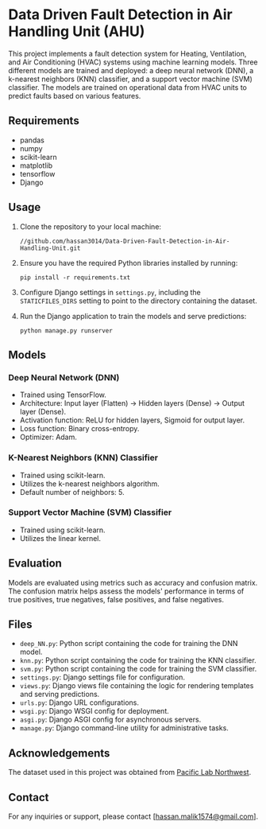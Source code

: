 # Data Driven Fault Detection in Air Handling Unit (AHU)
This project implements a fault detection system for Heating, Ventilation, and Air Conditioning (HVAC) systems using machine learning models. Three different models are trained and deployed: a deep neural network (DNN), a k-nearest neighbors (KNN) classifier, and a support vector machine (SVM) classifier. The models are trained on operational data from HVAC units to predict faults based on various features.

## Requirements
- pandas
- numpy
- scikit-learn
- matplotlib
- tensorflow
- Django

## Usage
1. Clone the repository to your local machine: 
    ```
    //github.com/hassan3014/Data-Driven-Fault-Detection-in-Air-Handling-Unit.git
    ```

2. Ensure you have the required Python libraries installed by running: 
    ```
    pip install -r requirements.txt
    ```

3. Configure Django settings in `settings.py`, including the `STATICFILES_DIRS` setting to point to the directory containing the dataset.

4. Run the Django application to train the models and serve predictions: 
    ```
    python manage.py runserver
    ```

## Models

### Deep Neural Network (DNN)
- Trained using TensorFlow.
- Architecture: Input layer (Flatten) -> Hidden layers (Dense) -> Output layer (Dense).
- Activation function: ReLU for hidden layers, Sigmoid for output layer.
- Loss function: Binary cross-entropy.
- Optimizer: Adam.

### K-Nearest Neighbors (KNN) Classifier
- Trained using scikit-learn.
- Utilizes the k-nearest neighbors algorithm.
- Default number of neighbors: 5.

### Support Vector Machine (SVM) Classifier
- Trained using scikit-learn.
- Utilizes the linear kernel.

## Evaluation
Models are evaluated using metrics such as accuracy and confusion matrix. The confusion matrix helps assess the models' performance in terms of true positives, true negatives, false positives, and false negatives.

## Files
- `deep_NN.py`: Python script containing the code for training the DNN model.
- `knn.py`: Python script containing the code for training the KNN classifier.
- `svm.py`: Python script containing the code for training the SVM classifier.
- `settings.py`: Django settings file for configuration.
- `views.py`: Django views file containing the logic for rendering templates and serving predictions.
- `urls.py`: Django URL configurations.
- `wsgi.py`: Django WSGI config for deployment.
- `asgi.py`: Django ASGI config for asynchronous servers.
- `manage.py`: Django command-line utility for administrative tasks.

## Acknowledgements
The dataset used in this project was obtained from [Pacific Lab Northwest](insert_dataset_link).

## Contact
For any inquiries or support, please contact [hassan.malik1574@gmail.com].
